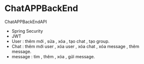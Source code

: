 # ChatAPPBackEnd
ChatAPPBackEndAPI
- Spring Security
- JWT
- User : thêm mới , sửa , xóa , tạo chat , tạo group.
- Chat : thêm mới user , xóa user , xóa chat , xóa message , thêm message.
- message : tìm , thêm , xóa , gửi message.

